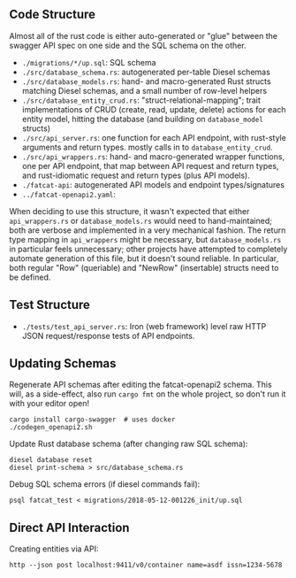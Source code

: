 
## Code Structure

Almost all of the rust code is either auto-generated or "glue" between the
swagger API spec on one side and the SQL schema on the other.

- `./migrations/*/up.sql`: SQL schema
- `./src/database_schema.rs`: autogenerated per-table Diesel schemas
- `./src/database_models.rs`: hand- and macro-generated Rust structs matching
  Diesel schemas, and a small number of row-level helpers
- `./src/database_entity_crud.rs`: "struct-relational-mapping"; trait
  implementations of CRUD (create, read, update, delete) actions for each
  entity model, hitting the database (and building on `database_model` structs)
- `./src/api_server.rs`: one function for each API endpoint, with rust-style
  arguments and return types. mostly calls in to `database_entity_crud`.
- `./src/api_wrappers.rs`: hand- and macro-generated wrapper functions, one per
  API endpoint, that map between API request and return types, and
  rust-idiomatic request and return types (plus API models).
- `./fatcat-api`: autogenerated API models and endpoint types/signatures
- `../fatcat-openapi2.yaml`: 

When deciding to use this structure, it wasn't expected that either
`api_wrappers.rs` or `database_models.rs` would need to hand-maintained; both
are verbose and implemented in a very mechanical fashion. The return type
mapping in `api_wrappers` might be necessary, but `database_models.rs` in
particular feels unnecessary; other projects have attempted to completely
automate generation of this file, but it doesn't sound reliable. In particular,
both regular "Row" (queriable) and "NewRow" (insertable) structs need to be
defined.

## Test Structure

- `./tests/test_api_server.rs`: Iron (web framework) level raw HTTP JSON
  request/response tests of API endpoints.

## Updating Schemas

Regenerate API schemas after editing the fatcat-openapi2 schema. This will, as
a side-effect, also run `cargo fmt` on the whole project, so don't run it with
your editor open!

    cargo install cargo-swagger  # uses docker
    ./codegen_openapi2.sh

Update Rust database schema (after changing raw SQL schema):

    diesel database reset
    diesel print-schema > src/database_schema.rs

Debug SQL schema errors (if diesel commands fail):

    psql fatcat_test < migrations/2018-05-12-001226_init/up.sql

## Direct API Interaction

Creating entities via API:

    http --json post localhost:9411/v0/container name=asdf issn=1234-5678
